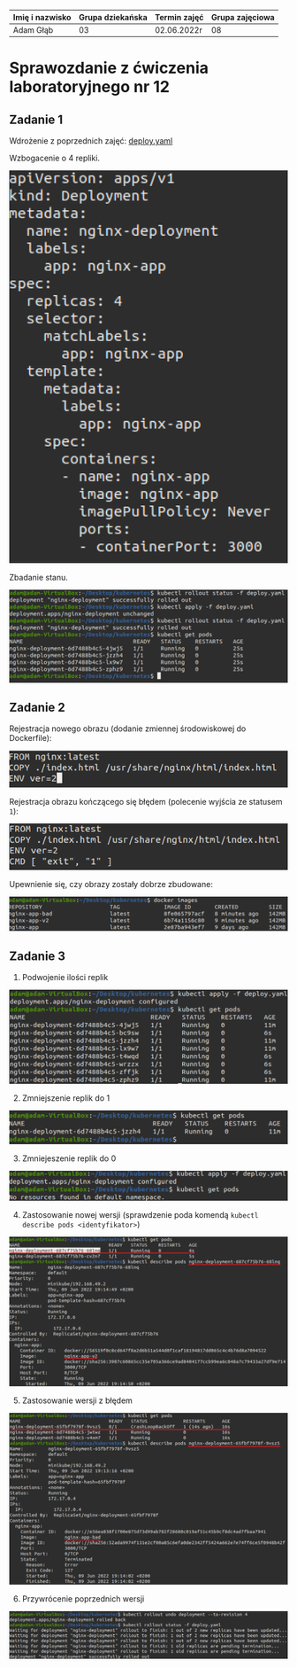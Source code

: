 | Imię i nazwisko | Grupa dziekańska | Termin zajęć | Grupa zajęciowa |
| ----------- | ----------- | ----------- | ----------- |
| Adam Głąb | 03 | 02.06.2022r | 08 |

# Sprawozdanie z ćwiczenia laboratoryjnego nr 12


## Zadanie 1

Wdrożenie z poprzednich zajęć: [deploy.yaml](./yaml/deploy.yaml)

Wzbogacenie o 4 repliki.

![](./screen/z1_1.png)

Zbadanie stanu.

![](./screen/z1_2.png)

## Zadanie 2

Rejestracja nowego obrazu (dodanie zmiennej środowiskowej do Dockerfile):

![](./screen/z2_1.png)

Rejestracja obrazu kończącego się błędem (polecenie wyjścia ze statusem `1`):

![](./screen/z2_2.png)

Upewnienie się, czy obrazy zostały dobrze zbudowane:

![](./screen/z2_3.png)

## Zadanie 3

1. Podwojenie ilości replik

![](./screen/z3_1.png)

2. Zmniejszenie replik do 1

![](./screen/z3_2.png)

3. Zmniejeszenie replik do 0

![](./screen/z3_3.png)

4. Zastosowanie nowej wersji (sprawdzenie poda komendą `kubectl describe pods <identyfikator>`)

![](./screen/z3_4.png)

5. Zastosowanie wersji z błędem

![](./screen/z3_5.png)

6. Przywrócenie poprzednich wersji

![](./screen/z3_6.png)

